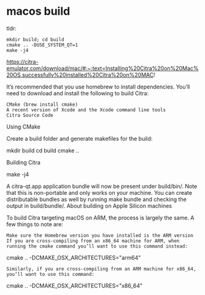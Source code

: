 
# macos build

tldr:
```
mkdir build; cd build
cmake .. -DUSE_SYSTEM_QT=1
make -j4
```
https://citra-emulator.com/download/mac/#:~:text=Installing%20Citra%20on%20Mac%20OS,successfully%20installed%20Citra%20on%20MAC!



It’s recommended that you use homebrew to install dependencies. You’ll need to download and install the following to build Citra:

    CMake (brew install cmake)
    A recent version of Xcode and the Xcode command line tools
    Citra Source Code

Using CMake

Create a build folder and generate makefiles for the build:

mkdir build
cd build
cmake ..

Building Citra

make -j4

A citra-qt.app application bundle will now be present under build/bin/. Note that this is non-portable and only works on your machine. You can create distributable bundles as well by running make bundle and checking the output in build/bundle/.
About building on Apple Silicon machines

To build Citra targeting macOS on ARM, the process is largely the same. A few things to note are:

    Make sure the Homebrew version you have installed is the ARM version
    If you are cross-compiling from an x86_64 machine for ARM, when running the cmake command you’ll want to use this command instead:

cmake .. -DCMAKE_OSX_ARCHITECTURES="arm64"

 

    Similarly, if you are cross-compiling from an ARM machine for x86_64, you’ll want to use this command:

cmake .. -DCMAKE_OSX_ARCHITECTURES="x86_64"

